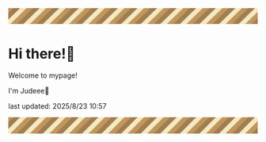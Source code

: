 <!-- Header image -->
<img src="./pokemon/pokemon_8.png" width="1000">

# Hi there!👋

Welcome to mypage!

I'm Judeee🐷

last updated: 2025/8/23 10:57

<!-- Footer image -->
<img src="./pokemon/pokemon_8.png" width="1000">
